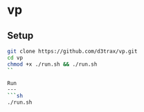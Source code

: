 # vp

Setup
---

```sh
git clone https://github.com/d3trax/vp.git
cd vp
chmod +x ./run.sh && ./run.sh
``

Run
---
```sh
./run.sh
```
